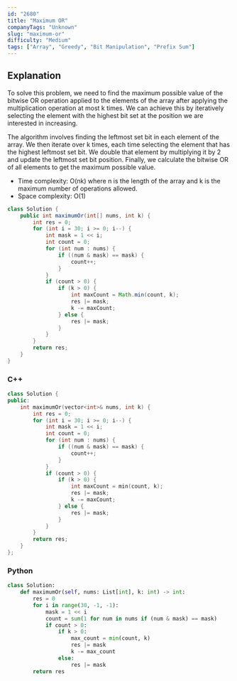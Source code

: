 ```yaml
---
id: "2680"
title: "Maximum OR"
companyTags: "Unknown"
slug: "maximum-or"
difficulty: "Medium"
tags: ["Array", "Greedy", "Bit Manipulation", "Prefix Sum"]
---
```


## Explanation
To solve this problem, we need to find the maximum possible value of the bitwise OR operation applied to the elements of the array after applying the multiplication operation at most k times. We can achieve this by iteratively selecting the element with the highest bit set at the position we are interested in increasing.

The algorithm involves finding the leftmost set bit in each element of the array. We then iterate over k times, each time selecting the element that has the highest leftmost set bit. We double that element by multiplying it by 2 and update the leftmost set bit position. Finally, we calculate the bitwise OR of all elements to get the maximum possible value.

- Time complexity: O(nk) where n is the length of the array and k is the maximum number of operations allowed.
- Space complexity: O(1)
```java
class Solution {
    public int maximumOr(int[] nums, int k) {
        int res = 0;
        for (int i = 30; i >= 0; i--) {
            int mask = 1 << i;
            int count = 0;
            for (int num : nums) {
                if ((num & mask) == mask) {
                    count++;
                }
            }
            if (count > 0) {
                if (k > 0) {
                    int maxCount = Math.min(count, k);
                    res |= mask;
                    k -= maxCount;
                } else {
                    res |= mask;
                }
            }
        }
        return res;
    }
}
```

### C++
```cpp
class Solution {
public:
    int maximumOr(vector<int>& nums, int k) {
        int res = 0;
        for (int i = 30; i >= 0; i--) {
            int mask = 1 << i;
            int count = 0;
            for (int num : nums) {
                if ((num & mask) == mask) {
                    count++;
                }
            }
            if (count > 0) {
                if (k > 0) {
                    int maxCount = min(count, k);
                    res |= mask;
                    k -= maxCount;
                } else {
                    res |= mask;
                }
            }
        }
        return res;
    }
};
```

### Python
```python
class Solution:
    def maximumOr(self, nums: List[int], k: int) -> int:
        res = 0
        for i in range(30, -1, -1):
            mask = 1 << i
            count = sum(1 for num in nums if (num & mask) == mask)
            if count > 0:
                if k > 0:
                    max_count = min(count, k)
                    res |= mask
                    k -= max_count
                else:
                    res |= mask
        return res
```